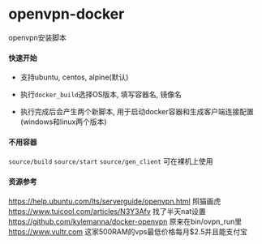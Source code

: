# openvpn-docker
openvpn安装脚本

#### 快速开始
* 支持ubuntu, centos, alpine(默认)

* 执行`docker_build`选择OS版本, 填写容器名, 镜像名

* 执行完成后会产生两个新脚本, 用于启动docker容器和生成客户端连接配置(windows和linux两个版本)<br>

#### 不用容器
`source/build` `source/start` `source/gen_client` 可在裸机上使用

#### 资源参考
https://help.ubuntu.com/lts/serverguide/openvpn.html 照猫画虎<br>
https://www.tuicool.com/articles/N3Y3Afv 找了半天nat设置<br>
https://github.com/kylemanna/docker-openvpn 原来在bin/ovpn_run里<br>
https://www.vultr.com 这家500RAM的vps最低价格每月$2.5并且能支付宝<br>
